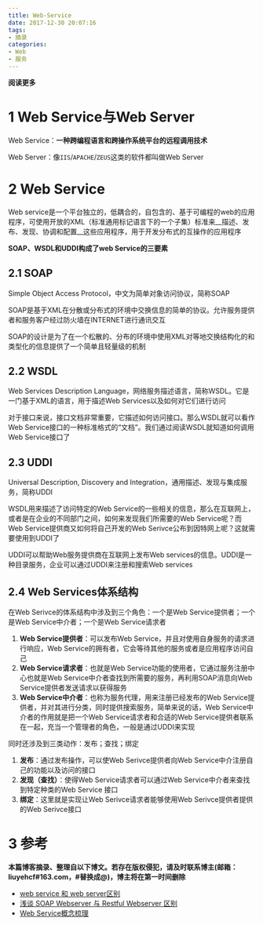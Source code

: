 ```yaml
---
title: Web-Service
date: 2017-12-30 20:07:16
tags: 
- 摘录
categories: 
- Web
- 服务
---
```


__阅读更多__

<!--more-->

# 1 Web Service与Web Server

Web Service：__一种跨编程语言和跨操作系统平台的远程调用技术__

Web Server：像`IIS`/`APACHE`/`ZEUS`这类的软件都叫做Web Server

# 2 Web Service

Web service是一个平台独立的，低耦合的，自包含的、基于可编程的web的应用程序，可使用开放的XML（标准通用标记语言下的一个子集）标准来__描述、发布、发现、协调和配置__这些应用程序，用于开发分布式的互操作的应用程序

__SOAP、WSDL和UDDI构成了web Service的三要素__

## 2.1 SOAP

Simple Object Access Protocol，中文为简单对象访问协议，简称SOAP

SOAP是基于XML在分散或分布式的环境中交换信息的简单的协议。允许服务提供者和服务客户经过防火墙在INTERNET进行通讯交互

SOAP的设计是为了在一个松散的、分布的环境中使用XML对等地交换结构化的和类型化的信息提供了一个简单且轻量级的机制

## 2.2 WSDL

Web Services Description Language，网络服务描述语言，简称WSDL。它是一门基于XML的语言，用于描述Web Services以及如何对它们进行访问

对于接口来说，接口文档非常重要，它描述如何访问接口。那么WSDL就可以看作Web Service接口的一种标准格式的“文档”。我们通过阅读WSDL就知道如何调用Web Service接口了

## 2.3 UDDI

Universal Description, Discovery and Integration，通用描述、发现与集成服务，简称UDDI

WSDL用来描述了访问特定的Web Service的一些相关的信息，那么在互联网上，或者是在企业的不同部门之间，如何来发现我们所需要的Web Service呢？而Web Service提供商又如何将自己开发的Web Serivce公布到因特网上呢？这就需要使用到UDDI了

UDDI可以帮助Web服务提供商在互联网上发布Web services的信息。UDDI是一种目录服务，企业可以通过UDDI来注册和搜索Web services

## 2.4 Web Services体系结构

在Web Serivce的体系结构中涉及到三个角色：一个是Web Service提供者；一个是Web Service中介者；一个是Web Service请求者

1. __Web Service提供者__：可以发布Web Service，并且对使用自身服务的请求进行响应，Web Service的拥有者，它会等待其他的服务或者是应用程序访问自己
1. __Web Service请求者__：也就是Web Service功能的使用者，它通过服务注册中心也就是Web Service中介者查找到所需要的服务，再利用SOAP消息向Web Service提供者发送请求以获得服务
1. __Web Service中介者__：也称为服务代理，用来注册已经发布的Web Service提供者，并对其进行分类，同时提供搜索服务，简单来说的话，Web Service中介者的作用就是把一个Web Service请求者和合适的Web Service提供者联系在一起，充当一个管理者的角色，一般是通过UDDI来实现

同时还涉及到三类动作：发布；查找；绑定

1. __发布__：通过发布操作，可以使Web Serivce提供者向Web Service中介注册自己的功能以及访问的接口
1. __发现（查找）__：使得Web Service请求者可以通过Web Service中介者来查找到特定种类的Web Service 接口
1. __绑定__：这里就是实现让Web Serivce请求者能够使用Web Serivce提供者提供的Web Serivce接口

# 3 参考

__本篇博客摘录、整理自以下博文。若存在版权侵犯，请及时联系博主(邮箱：liuyehcf#163.com，#替换成@)，博主将在第一时间删除__

* [web service 和 web server区别](https://zhidao.baidu.com/question/13577128.html)
* [浅谈 SOAP Webserver 与 Restful Webserver 区别](https://www.cnblogs.com/hyhnet/archive/2016/06/28/5624422.html)
* [Web Service概念梳理](https://www.cnblogs.com/fnng/p/5524801.html)
